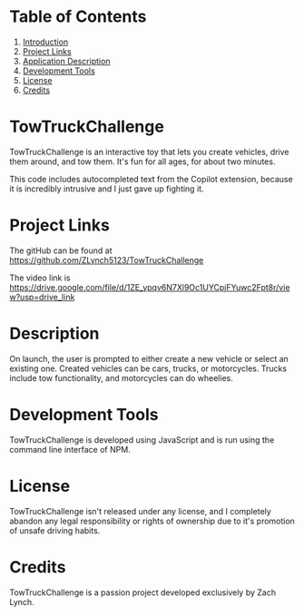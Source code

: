 #   Table of Contents
1.  [Introduction](#towtruckchallenge)
2.  [Project Links](#project-links)
3.  [Application Description](#description)
4.  [Development Tools](#development-tools)
7.  [License](#license)
8.  [Credits](#credits)

#   TowTruckChallenge

TowTruckChallenge is an interactive toy that lets you create vehicles, drive them around, and tow them. It's fun for all ages, for about two minutes.

This code includes autocompleted text from the Copilot extension, because it is incredibly intrusive and I just gave up fighting it.

#   Project Links

The gitHub can be found at https://github.com/ZLynch5123/TowTruckChallenge

The video link is https://drive.google.com/file/d/1ZE_ypqv6N7Xl9Oc1UYCpjFYuwc2Fpt8r/view?usp=drive_link


#   Description

On launch, the user is prompted to either create a new vehicle or select an existing one. Created vehicles can be cars, trucks, or motorcycles. Trucks include tow functionality, and motorcycles can do wheelies.

#   Development Tools

TowTruckChallenge is developed using JavaScript and is run using the command line interface of NPM.

#   License

TowTruckChallenge isn't released under any license, and I completely abandon any legal responsibility or rights of ownership due to it's promotion of unsafe driving habits.

#   Credits

TowTruckChallenge is a passion project developed exclusively by Zach Lynch.